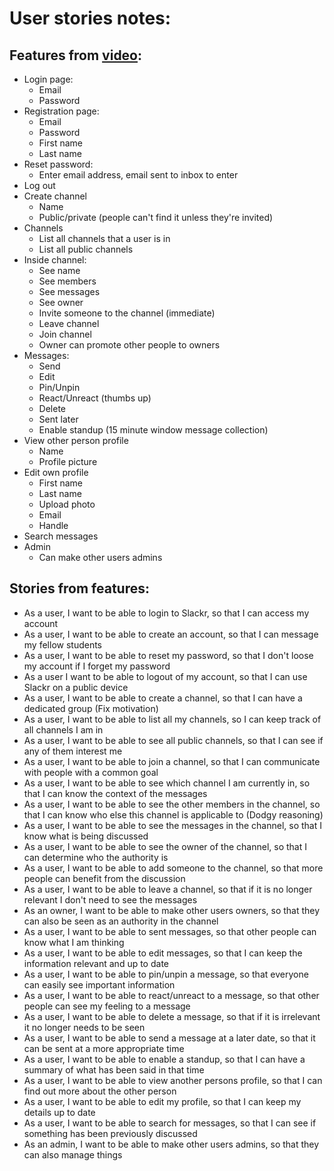 # User stories notes:

## Features from [video](https://www.youtube.com/watch?v=0_jaxpOSoj4&feature=youtu.be):
* Login page:
  * Email
  * Password
* Registration page:
  * Email
  * Password
  * First name
  * Last name
* Reset password:
  * Enter email address, email sent to inbox to enter
* Log out
* Create channel
  * Name
  * Public/private (people can't find it unless they're invited)
* Channels
  * List all channels that a user is in
  * List all public channels
* Inside channel:
  * See name
  * See members
  * See messages
  * See owner
  * Invite someone to the channel (immediate)
  * Leave channel
  * Join channel
  * Owner can promote other people to owners
* Messages:
  * Send
  * Edit
  * Pin/Unpin
  * React/Unreact (thumbs up)
  * Delete
  * Sent later
  * Enable standup (15 minute window message collection)
* View other person profile
  * Name
  * Profile picture
* Edit own profile
  * First name
  * Last name
  * Upload photo
  * Email
  * Handle
* Search messages
* Admin
  * Can make other users admins

## Stories from features:
* As a user, I want to be able to login to Slackr, so that I can access my account
* As a user, I want to be able to create an account, so that I can message my fellow students
* As a user, I want to be able to reset my password, so that I don't loose my account if I forget my password
* As a user I want to be able to logout of my account, so that I can use Slackr on a public device
* As a user, I want to be able to create a channel, so that I can have a dedicated group (Fix motivation)
* As a user, I want to be able to list all my channels, so I can keep track of all channels I am in
* As a user, I want to be able to see all public channels, so that I can see if any of them interest me
* As a user, I want to be able to join a channel, so that I can communicate with people with a common goal
* As a user, I want to be able to see which channel I am currently in, so that I can know the context of the messages
* As a user, I want to be able to see the other members in the channel, so that I can know who else this channel is applicable to (Dodgy reasoning)
* As a user, I want to be able to see the messages in the channel, so that I know what is being discussed
* As a user, I want to be able to see the owner of the channel, so that I can determine who the authority is
* As a user, I want to be able to add someone to the channel, so that more people can benefit from the discussion
* As a user, I want to be able to leave a channel, so that if it is no longer relevant I don't need to see the messages
* As an owner, I want to be able to make other users owners, so that they can also be seen as an authority in the channel
* As a user, I want to be able to sent messages, so that other people can know what I am thinking
* As a user, I want to be able to edit messages, so that I can keep the information relevant and up to date
* As a user, I want to be able to pin/unpin a message, so that everyone can easily see important information
* As a user, I want to be able to react/unreact to a message, so that other people can see my feeling to a message
* As a user, I want to be able to delete a message, so that if it is irrelevant it no longer needs to be seen
* As a user, I want to be able to send a message at a later date, so that it can be sent at a more appropriate time
* As a user, I want to be able to enable a standup, so that I can have a summary of what has been said in that time
* As a user, I want to be able to view another persons profile, so that I can find out more about the other person
* As a user, I want to be able to edit my profile, so that I can keep my details up to date
* As a user, I want to be able to search for messages, so that I can see if something has been previously discussed
* As an admin, I want to be able to make other users admins, so that they can also manage things
